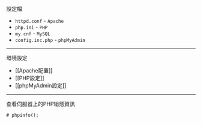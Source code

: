 設定檔
* `httpd.conf` - `Apache`
* `php.ini` - `PHP`
* `my.cnf` - `MySQL`
* `config.inc.php` - `phpMyAdmin`

---

環境設定
- [[Apache配置]]
- [[PHP設定]]
- [[phpMyAdmin設定]]

---

查看伺服器上的PHP組態資訊
```
# phpinfo();
```


